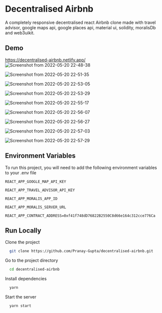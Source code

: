 
# Decentralised Airbnb

 A completely responsive decentralised react Airbnb clone made with travel advisor, google maps api, google places api, material ui, solidity, moralisDb and web3uikit.

## Demo

https://decentralised-airbnb.netlify.app/
![Screenshot from 2022-05-20 22-48-38](https://user-images.githubusercontent.com/69376775/169581095-7f08dec9-80ce-4745-a7e3-0393722badc9.png)

![Screenshot from 2022-05-20 22-51-35](https://user-images.githubusercontent.com/69376775/169581105-e4cd507e-55cd-4db1-a73c-522df7e06396.png)

![Screenshot from 2022-05-20 22-53-05](https://user-images.githubusercontent.com/69376775/169581107-aa31f00a-9541-4647-b3da-9e3debcc1af6.png)

![Screenshot from 2022-05-20 22-53-29](https://user-images.githubusercontent.com/69376775/169581111-6e5e3618-467b-467e-ab5e-25b7538f136d.png)

![Screenshot from 2022-05-20 22-55-17](https://user-images.githubusercontent.com/69376775/169581117-9bc472b2-2741-419c-b66a-2918854334c9.png)

![Screenshot from 2022-05-20 22-56-07](https://user-images.githubusercontent.com/69376775/169581127-5b59dc02-bad6-4f58-ac2c-c06293fff563.png)

![Screenshot from 2022-05-20 22-56-27](https://user-images.githubusercontent.com/69376775/169581128-903ee7bd-d83d-464a-b072-6dad5c1d6bc9.png)

![Screenshot from 2022-05-20 22-57-03](https://user-images.githubusercontent.com/69376775/169581138-d7424c8b-ad3c-4dde-9266-ac4081c96588.png)

![Screenshot from 2022-05-20 22-57-29](https://user-images.githubusercontent.com/69376775/169581145-c755c33f-4e21-48c6-95b0-f576b98598bb.png)



## Environment Variables

To run this project, you will need to add the following environment variables to your .env file

`REACT_APP_GOOGLE_MAP_API_KEY`

`REACT_APP_TRAVEL_ADVISOR_API_KEY`

`REACT_APP_MORALIS_APP_ID`

`REACT_APP_MORALIS_SERVER_URL`

`REACT_APP_CONTRACT_ADDRESS=0xf41f748dD76822B2550C8d66e164c312cce776Ca`


## Run Locally

Clone the project

```bash
  git clone https://github.com/Pranay-Gupta/decentralised-airbnb.git
```

Go to the project directory

```bash
  cd decentralised-airbnb
```

Install dependencies

```bash
  yarn
```

Start the server

```bash
  yarn start
```


